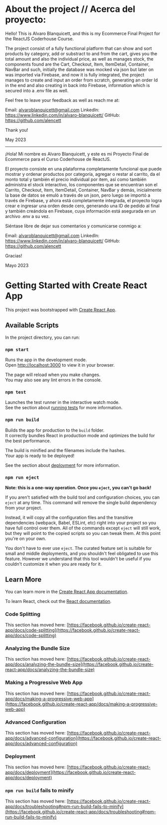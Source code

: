 # About the project // Acerca del proyecto:

Hello! This is Alvaro Blanquicett, and this is my Ecommerce Final Project for the ReactJS Coderhouse Course. 

The project consist of a fully functional platform that can show and sort products by category, add or substract to and from the cart, gives you the total amount and also the individual price, as well as manages stock, the components found are the Cart, Checkout, Item, ItemDetail, Container, NavBar and such, initially the database was mocked via json but later on was imported via Firebase, and now it is fully integrated, the project manages to create and input an order from scratch, generating an order Id in the end and also creating in back into Firebase, information which is secured into a .env file as well.

Feel free to leave your feedback as well as reach me at:

Email: alvaroblanquicett@gmail.com
LinkedIn: https://www.linkedin.com/in/alvaro-blanquicett/
GitHub: https://github.com/alencett

Thank you!

May 2023

--------------------------------------------------------------------------------

¡Hola! Mi nombre es Alvaro Blanquicett, y este es mi Proyecto Final de Ecommerce para el Curso Coderhouse de ReactJS.

El proyecto consiste en una plataforma completamente funcional que puede mostrar y ordenar productos por categoría, agregar o restar al carrito, da el monto total y también el precio individual por item, así como también administra el stock interactivo, los componentes que se encuentran son el Carrito, Checkout, Item, ItemDetail, Container, NavBar y demás, inicialmente la base de datos se emuló a través de un json, pero luego se importó a través de Firebase, y ahora está completamente integrada, el proyecto logra crear e ingresar una orden desde cero, generando una ID de pedido al final y también creándola en Firebase, cuya información está asegurada en un archivo .env a su vez.

Siéntase libre de dejar sus comentarios y comunicarse conmigo a:

Email: alvaroblanquicett@gmail.com
LinkedIn: https://www.linkedin.com/in/alvaro-blanquicett/
GitHub: https://github.com/alencett

Gracias!

Mayo 2023

# Getting Started with Create React App

This project was bootstrapped with [Create React App](https://github.com/facebook/create-react-app).

## Available Scripts

In the project directory, you can run:

### `npm start`

Runs the app in the development mode.\
Open [http://localhost:3000](http://localhost:3000) to view it in your browser.

The page will reload when you make changes.\
You may also see any lint errors in the console.

### `npm test`

Launches the test runner in the interactive watch mode.\
See the section about [running tests](https://facebook.github.io/create-react-app/docs/running-tests) for more information.

### `npm run build`

Builds the app for production to the `build` folder.\
It correctly bundles React in production mode and optimizes the build for the best performance.

The build is minified and the filenames include the hashes.\
Your app is ready to be deployed!

See the section about [deployment](https://facebook.github.io/create-react-app/docs/deployment) for more information.

### `npm run eject`

**Note: this is a one-way operation. Once you `eject`, you can't go back!**

If you aren't satisfied with the build tool and configuration choices, you can `eject` at any time. This command will remove the single build dependency from your project.

Instead, it will copy all the configuration files and the transitive dependencies (webpack, Babel, ESLint, etc) right into your project so you have full control over them. All of the commands except `eject` will still work, but they will point to the copied scripts so you can tweak them. At this point you're on your own.

You don't have to ever use `eject`. The curated feature set is suitable for small and middle deployments, and you shouldn't feel obligated to use this feature. However we understand that this tool wouldn't be useful if you couldn't customize it when you are ready for it.

## Learn More

You can learn more in the [Create React App documentation](https://facebook.github.io/create-react-app/docs/getting-started).

To learn React, check out the [React documentation](https://reactjs.org/).

### Code Splitting

This section has moved here: [https://facebook.github.io/create-react-app/docs/code-splitting](https://facebook.github.io/create-react-app/docs/code-splitting)

### Analyzing the Bundle Size

This section has moved here: [https://facebook.github.io/create-react-app/docs/analyzing-the-bundle-size](https://facebook.github.io/create-react-app/docs/analyzing-the-bundle-size)

### Making a Progressive Web App

This section has moved here: [https://facebook.github.io/create-react-app/docs/making-a-progressive-web-app](https://facebook.github.io/create-react-app/docs/making-a-progressive-web-app)

### Advanced Configuration

This section has moved here: [https://facebook.github.io/create-react-app/docs/advanced-configuration](https://facebook.github.io/create-react-app/docs/advanced-configuration)

### Deployment

This section has moved here: [https://facebook.github.io/create-react-app/docs/deployment](https://facebook.github.io/create-react-app/docs/deployment)

### `npm run build` fails to minify

This section has moved here: [https://facebook.github.io/create-react-app/docs/troubleshooting#npm-run-build-fails-to-minify](https://facebook.github.io/create-react-app/docs/troubleshooting#npm-run-build-fails-to-minify)
